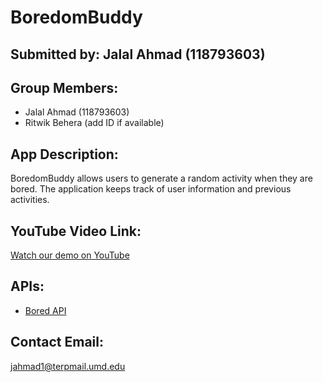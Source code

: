 # BoredomBuddy

## Submitted by: Jalal Ahmad (118793603)

## Group Members:
- Jalal Ahmad (118793603)
- Ritwik Behera (add ID if available)

## App Description:
BoredomBuddy allows users to generate a random activity when they are bored. The application keeps track of user information and previous activities.

## YouTube Video Link:
[Watch our demo on YouTube](https://youtu.be/cUViG3ex7fY)

## APIs:
- [Bored API](https://www.boredapi.com/)

## Contact Email:
[jahmad1@terpmail.umd.edu](mailto:jahmad1@terpmail.umd.edu)